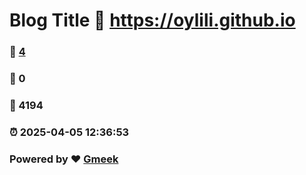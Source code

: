 # Blog Title :link: https://oylili.github.io 
### :page_facing_up: [4](https://oylili.github.io/tag.html) 
### :speech_balloon: 0 
### :hibiscus: 4194 
### :alarm_clock: 2025-04-05 12:36:53 
### Powered by :heart: [Gmeek](https://github.com/Meekdai/Gmeek)
